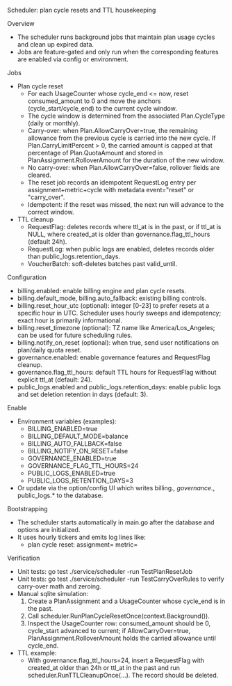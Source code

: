 Scheduler: plan cycle resets and TTL housekeeping

Overview
- The scheduler runs background jobs that maintain plan usage cycles and clean up expired data.
- Jobs are feature-gated and only run when the corresponding features are enabled via config or environment.

Jobs
- Plan cycle reset
  - For each UsageCounter whose cycle_end <= now, reset consumed_amount to 0 and move the anchors (cycle_start/cycle_end) to the current cycle window.
  - The cycle window is determined from the associated Plan.CycleType (daily or monthly).
  - Carry-over: when Plan.AllowCarryOver=true, the remaining allowance from the previous cycle is carried into the new cycle. If Plan.CarryLimitPercent > 0, the carried amount is capped at that percentage of Plan.QuotaAmount and stored in PlanAssignment.RolloverAmount for the duration of the new window.
  - No carry-over: when Plan.AllowCarryOver=false, rollover fields are cleared.
  - The reset job records an idempotent RequestLog entry per assignment+metric+cycle with metadata event="reset" or "carry_over".
  - Idempotent: if the reset was missed, the next run will advance to the correct window.
- TTL cleanup
  - RequestFlag: deletes records where ttl_at is in the past, or if ttl_at is NULL, where created_at is older than governance.flag_ttl_hours (default 24h).
  - RequestLog: when public logs are enabled, deletes records older than public_logs.retention_days.
  - VoucherBatch: soft-deletes batches past valid_until.

Configuration
- billing.enabled: enable billing engine and plan cycle resets.
- billing.default_mode, billing.auto_fallback: existing billing controls.
- billing.reset_hour_utc (optional): integer [0-23] to prefer resets at a specific hour in UTC. Scheduler uses hourly sweeps and idempotency; exact hour is primarily informational.
- billing.reset_timezone (optional): TZ name like America/Los_Angeles; can be used for future scheduling rules.
- billing.notify_on_reset (optional): when true, send user notifications on plan/daily quota reset.
- governance.enabled: enable governance features and RequestFlag cleanup.
- governance.flag_ttl_hours: default TTL hours for RequestFlag without explicit ttl_at (default: 24).
- public_logs.enabled and public_logs.retention_days: enable public logs and set deletion retention in days (default: 3).

Enable
- Environment variables (examples):
  - BILLING_ENABLED=true
  - BILLING_DEFAULT_MODE=balance
  - BILLING_AUTO_FALLBACK=false
  - BILLING_NOTIFY_ON_RESET=false
  - GOVERNANCE_ENABLED=true
  - GOVERNANCE_FLAG_TTL_HOURS=24
  - PUBLIC_LOGS_ENABLED=true
  - PUBLIC_LOGS_RETENTION_DAYS=3
- Or update via the option/config UI which writes billing.*, governance.*, public_logs.* to the database.

Bootstrapping
- The scheduler starts automatically in main.go after the database and options are initialized.
- It uses hourly tickers and emits log lines like:
  - plan cycle reset: assignment=<id> metric=<metric>

Verification
- Unit tests: go test ./service/scheduler -run TestPlanResetJob
- Unit tests: go test ./service/scheduler -run TestCarryOverRules to verify carry-over math and zeroing.
- Manual sqlite simulation:
  1. Create a PlanAssignment and a UsageCounter whose cycle_end is in the past.
  2. Call scheduler.RunPlanCycleResetOnce(context.Background()).
  3. Inspect the UsageCounter row: consumed_amount should be 0, cycle_start advanced to current; if AllowCarryOver=true, PlanAssignment.RolloverAmount holds the carried allowance until cycle_end.
- TTL example:
  - With governance.flag_ttl_hours=24, insert a RequestFlag with created_at older than 24h or ttl_at in the past and run scheduler.RunTTLCleanupOnce(...). The record should be deleted.
